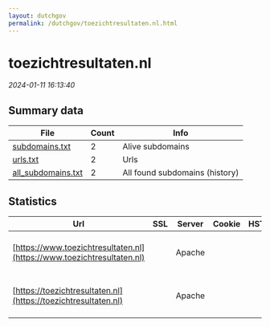 ```yaml
---
layout: dutchgov
permalink: /dutchgov/toezichtresultaten.nl.html
---
```



# toezichtresultaten.nl
*2024-01-11 16:13:40*
## Summary data


| File       | Count | Info |
|------------|-------|------|
|[subdomains.txt](/data/toezichtresultaten.nl/subdomains.txt)|2|Alive subdomains|
|[urls.txt](/data/toezichtresultaten.nl/urls.txt)|2|Urls|
|[all_subdomains.txt](/data/toezichtresultaten.nl/all_subdomains.txt)|2|All found subdomains (history)|


## Statistics


| Url | SSL | Server | Cookie | HSTS | CSP | XFO | XXP | RP | Tech |Title |
|------------|-------|------|------|------|------|------|------|------|------|------|
|[https://www.toezichtresultaten.nl](https://www.toezichtresultaten.nl)| |Apache| | | | | | :white_check_mark: |Apache HTTP Server HSTS|Toezichtresultat...|
|[https://toezichtresultaten.nl](https://toezichtresultaten.nl)| |Apache| | | | | | :white_check_mark: |Apache HTTP Server HSTS|Toezichtresultat...|
